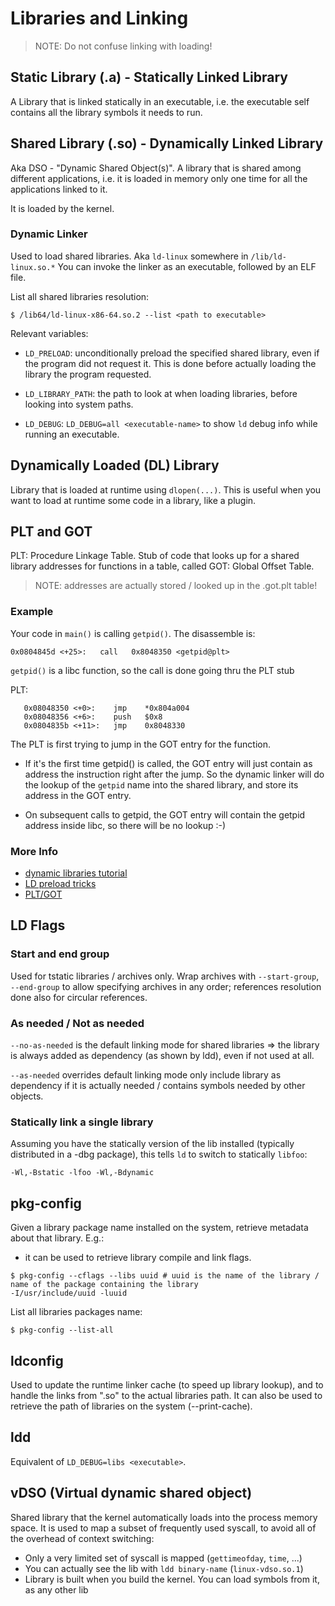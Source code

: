 # Libraries and Linking

>
> NOTE:
> Do not confuse linking with loading!
>

## Static Library (.a) - Statically Linked Library
A Library that is linked statically in an executable, i.e. the executable self
contains all the library symbols it needs to run.

## Shared Library (.so) - Dynamically Linked Library
Aka DSO - "Dynamic Shared Object(s)".
A library that is shared among different applications, i.e. it is loaded in memory
only one time for all the applications linked to it.

It is loaded by the kernel.

### Dynamic Linker

Used to load shared libraries. Aka `ld-linux` somewhere in `/lib/ld-linux.so.*`
You can invoke the linker as an executable, followed by an ELF file.

List all shared libraries resolution:
```
$ /lib64/ld-linux-x86-64.so.2 --list <path to executable>
```

Relevant variables:
- `LD_PRELOAD`: unconditionally preload the specified shared library, even if the
program did not request it.
This is done before actually loading the library the program requested.

- `LD_LIBRARY_PATH`: the path to look at when loading libraries, before looking into
system paths.

- `LD_DEBUG`: `LD_DEBUG=all <executable-name>` to show `ld` debug info while running
  an executable.

## Dynamically Loaded (DL) Library

Library that is loaded at runtime using `dlopen(...)`. This is useful when you
want to load at runtime some code in a library, like a plugin.

## PLT and GOT
PLT: Procedure Linkage Table. Stub of code that looks up for a shared library addresses
for functions in a table, called GOT: Global Offset Table.
>
> NOTE: addresses are actually stored / looked up in the .got.plt table!
>

### Example
Your code in `main()` is calling `getpid()`. The disassemble is:
```
0x0804845d <+25>:   call   0x8048350 <getpid@plt>
```

`getpid()` is a libc function, so the call is done going thru the PLT stub

PLT:
```
   0x08048350 <+0>:    jmp    *0x804a004
   0x08048356 <+6>:    push   $0x8
   0x0804835b <+11>:   jmp    0x8048330
```

The PLT is first trying to jump in the GOT entry for the function.

- If it's the first time getpid() is called, the GOT entry will just contain as
  address the instruction right after the jump.
  So the dynamic linker will do the lookup of the `getpid` name into the shared
  library, and store its address in the GOT entry.

- On subsequent calls to getpid, the GOT entry will contain the getpid address inside
  libc, so there will be no lookup :-)

### More Info

- [dynamic libraries tutorial](https://developer.ibm.com/tutorials/l-dynamic-libraries/)
- [LD preload tricks](http://www.goldsborough.me/c/low-level/kernel/2016/08/29/16-48-53-the_-ld_preload-_trick/)
- [PLT/GOT](https://systemoverlord.com/2017/03/19/got-and-plt-for-pwning.html)

## LD Flags
### Start and end group
Used for tstatic libraries / archives only.
Wrap archives with `--start-group`, `--end-group` to allow specifying archives in
any order; references resolution done also for circular references.

### As needed / Not as needed
`--no-as-needed` is the default linking mode for shared libraries  =>
the library is always added as dependency (as shown by ldd), even if not used at
all.

`--as-needed` overrides default linking mode only include library as dependency if
it is actually needed / contains symbols needed by other objects.

### Statically link a single library
Assuming you have the statically version of the lib installed (typically distributed
in a -dbg package), this tells `ld` to switch to statically `libfoo`:

```
-Wl,-Bstatic -lfoo -Wl,-Bdynamic
```

## pkg-config
Given a library package name installed on the system, retrieve metadata about that library.
E.g.:
- it can be used to retrieve library compile and link flags.
```
$ pkg-config --cflags --libs uuid # uuid is the name of the library / name of the package containing the library
-I/usr/include/uuid -luuid
```
List all libraries packages name:
```
$ pkg-config --list-all
```

## ldconfig
Used to update the runtime linker cache (to speed up library lookup), and to handle
the links from ".so" to the actual libraries path.
It can also be used to retrieve the path of libraries on the system (--print-cache).

## ldd
Equivalent of `LD_DEBUG=libs <executable>`.

## vDSO (Virtual dynamic shared object)
Shared library that the kernel automatically loads into the process memory space.
It is used to map a subset of frequently used syscall, to avoid all of the overhead
of context switching:
- Only a very limited set of syscall is mapped (`gettimeofday`, `time`, ...)
- You can actually see the lib with `ldd binary-name` (`linux-vdso.so.1`)
- Library is built when you build the kernel. You can load symbols from it, as any
  other lib
